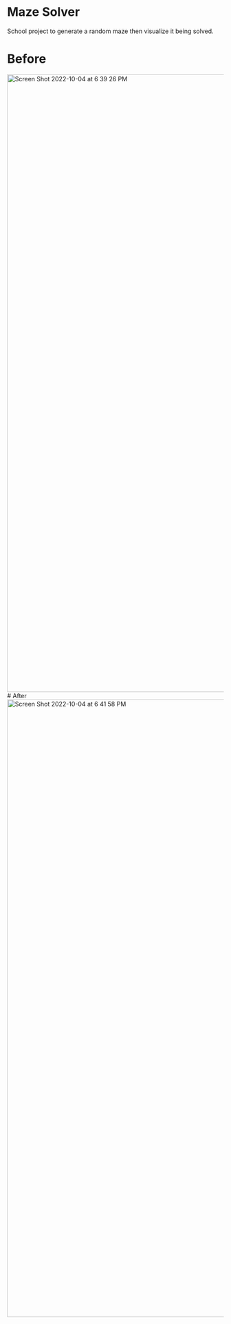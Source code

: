 # Maze Solver
School project to generate a random maze then visualize it being solved.
# Before
<img width="1434" alt="Screen Shot 2022-10-04 at 6 39 26 PM" src="https://user-images.githubusercontent.com/83791711/193961393-70f7d604-b590-4972-87ea-dc87bcb157c0.png">
# After
<img width="1434" alt="Screen Shot 2022-10-04 at 6 41 58 PM" src="https://user-images.githubusercontent.com/83791711/193961312-0a16a33e-53b0-4f20-96be-cd7ce33cc893.png">
